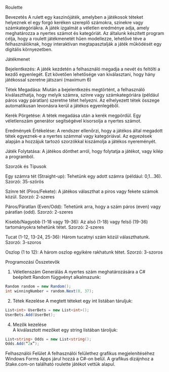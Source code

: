 Roulette 
 
Bevezetés 
A rulett egy kaszinójáték, amelyben a játékosok téteket helyeznek el egy forgó keréken szereplő számokra, színekre vagy számkategóriákra. A játék izgalmát a véletlen eredménye adja, amely meghatározza a nyertes számot és kategóriát. Az általunk készített program célja, hogy a roulett játékmenetét hűen modellezze, lehetővé téve a felhasználóknak, hogy interaktívan megtapasztalják a játék működését egy digitális környezetben. 

Játékmenet 

Bejelentkezés: 
A játék kezdetén a felhasználó megadja a nevét és feltölti a kezdő egyenlegét. Ezt 		követően lehetősége van kiválasztani, hogy hány játékossal szeretne játszani 		(maximum 6) 

Tétek Megadása: 
Miután a bejelentkezés megtörtént, a felhasználó kiválaszthatja, hogy melyik számra, 	színre vagy számkategóriára (például páros vagy páratlan) szeretne tétet helyezni. Az 	elhelyezett tétek összege automatikusan levonásra kerül a játékos egyenlegéből. 

Kerék Pörgetése: 
A tétek megadása után a kerék megpördül. Egy véletlenszám generátor segítségével 	kisorsolja a nyertes számot. 

Eredmények Értékelése: 
A rendszer ellenőrzi, hogy a játékos által megadott tétek egyeznek-e a nyertes számmal 	vagy kategóriával. Az egyezések alapján a hozzájuk tartozó szorzókkal kiszámolja a 		játékos nyereményét. 

Játék Folytatása: 
A játékos dönthet arról, hogy folytatja a játékot, vagy kilép a  programból. 

Szorzók és Típusok 

Egy számra tét (Straight-up): 
	Tehetünk egy adott számra (például: 0,1...36). 
  Szorzó: 35-szörös 

Színre tét (Piros/Fekete): 
  A játékos választhat a piros vagy fekete számok közül. 
  Szorzó: 2-szeres 

Páros/Páratlan (Even/Odd): 
  Tehetünk arra, hogy a szám páros (even) vagy páratlan (odd). 
  Szorzó: 2-szeres 

Kisebb/Nagyobb (1-18 vagy 19-36): 
  Az alsó (1-18) vagy felső (19-36) tartományokra tehetünk tétet. 
  Szorzó: 2-szeres 

Tucat (1-12, 13-24, 25-36): 
  Három tucatnyi szám közül választhatunk. 
  Szorzó: 3-szoros 

Oszlop (1 to 12): 
  A három oszlop egyikére rakhatunk tétet. 
  Szorzó: 3-szoros 

Programozási Összetevők 

1. Véletlenszám Generálás 
A nyertes szám meghatározására a C# beépített Random függvényt alkalmazunk:
```c#
Random random = new Random(); 
int winningNumber = random.Next(0, 37);
```
2. Tétek Kezelése 
A megtett téteket egy int listában táruljuk:
```c#
List<int> UserBets = new List<int>(); 
UserBets.Add(UserBet);
```
4. Mezők kezelése  
A kiválasztott mezőket egy string listában tároljuk:
```c#
List<string> Odds = new List<string(); 
Odds.Add(“2x”);
```
Felhasználói Felület 
A felhasználói felülethez grafikus megjelenítéséhez Windows Forms Apps járul hozzá a C#-on belül. 
A grafikus dizájnhoz a Stake.com-on található roulette játékot vettük alapul. 
